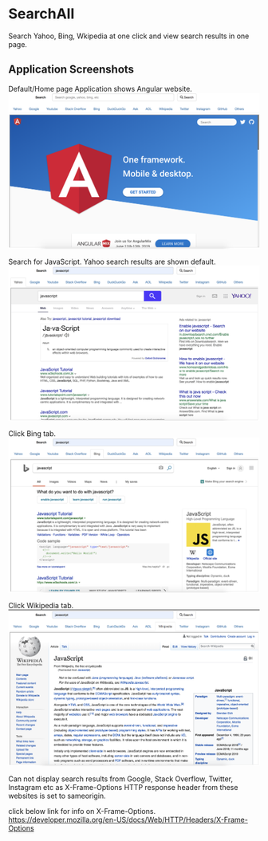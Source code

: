 # SearchAll
Search Yahoo, Bing, Wkipedia at one click and view search results in one page.

## Application Screenshots

Default/Home page
Application shows Angular website.
![](images/SearchAll_Default.png)

Search for JavaScript.
Yahoo search results are shown default.
![](images/SearchApp_yahoo.png)

Click Bing tab.
![](images/SearchApp_bing.png)

Click Wikipedia tab.
![](images/SearchApp_wiki.png)

Can not display search results from Google, Stack Overflow, Twitter, Instagram etc as X-Frame-Options HTTP response header from these websites is set to sameorigin.

click below link for info on X-Frame-Options.<br />
https://developer.mozilla.org/en-US/docs/Web/HTTP/Headers/X-Frame-Options
